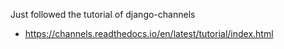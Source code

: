 Just followed the tutorial of django-channels

* https://channels.readthedocs.io/en/latest/tutorial/index.html
